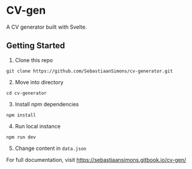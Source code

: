# CV-gen

A CV generator built with Svelte. 

## Getting Started

1. Clone this repo 
```
git clone https://github.com/SebastiaanSimons/cv-generator.git
```
2. Move into directory 
```
cd cv-generator
```
3. Install npm dependencies 
```
npm install
```
4. Run local instance
```
npm run dev
```
5. Change content in ```data.json```

For full documentation, visit https://sebastiaansimons.gitbook.io/cv-gen/